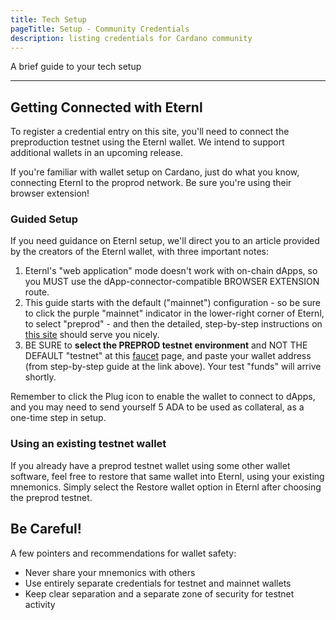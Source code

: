 ```yaml
---
title: Tech Setup
pageTitle: Setup - Community Credentials
description: listing credentials for Cardano community
---
```


A brief guide to your tech setup

---

## Getting Connected with Eternl

To register a credential entry on this site, you'll need to connect the preproduction testnet using the Eternl wallet.   We intend to support additional wallets in an upcoming release.

If you're familiar with wallet setup on Cardano, just do what you know, connecting Eternl to the proprod network.  Be sure you're using their browser extension!

### Guided Setup

If you need guidance on Eternl setup, we'll direct you to an article provided by the creators of the Eternl wallet, with three important notes:

  1. Eternl's "web application" mode doesn't work with on-chain dApps, so you MUST use the dApp-connector-compatible BROWSER EXTENSION route.
  2. This guide starts with the default ("mainnet") configuration - so be sure to click the purple "mainnet" indicator in the lower-right corner of Eternl, to select "preprod" - and then the detailed, step-by-step instructions on [this site](https://builtoncardano.com/blog/how-to-create-an-eternl-wallet) should serve you nicely.
  3. BE SURE to **select the PREPROD testnet environment** and NOT THE DEFAULT "testnet" at this [faucet](https://docs.cardano.org/cardano-testnet/tools/faucet/) page, and paste your wallet address (from step-by-step guide at the link above).  Your test "funds" will arrive shortly.

Remember to click the Plug icon to enable the wallet to connect to dApps, and you may need to send yourself 5 ADA to be used as collateral, as a one-time step in setup.

### Using an existing testnet wallet

If you already have a preprod testnet wallet using some other wallet software, feel free to restore that same wallet into Eternl, using your existing mnemonics.  Simply select the Restore wallet option in Eternl after choosing the preprod testnet.

## Be Careful!

A few pointers and recommendations for wallet safety:

  * Never share your mnemonics with others
  * Use entirely separate credentials for testnet and mainnet wallets
  * Keep clear separation and a separate zone of security for testnet activity
